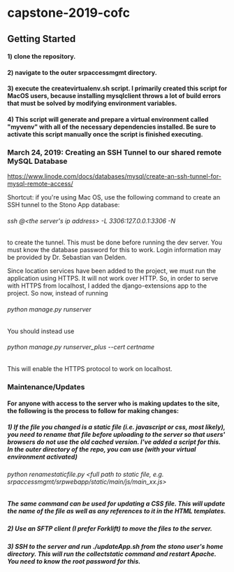 # capstone-2019-cofc
## Getting Started
#### 1) clone the repository.
#### 2) navigate to the outer srpaccessmgmt directory. 
#### 3) execute the createvirtualenv.sh script. I primarily created this script for MacOS users, because installing mysqlclient throws a lot of build errors that must be solved by modifying environment variables. 
#### 4) This script will generate and prepare a virtual environment called "myvenv" with all of the necessary dependencies installed. Be sure to activate this script manually once the script is finished executing. 

### March 24, 2019: Creating an SSH Tunnel to our shared remote MySQL Database
https://www.linode.com/docs/databases/mysql/create-an-ssh-tunnel-for-mysql-remote-access/

Shortcut: if you're using Mac OS, use the following command to create an SSH tunnel to the Stono App database: 

###### ssh <your username>@<the server's ip address> -L 3306:127.0.0.1:3306 -N

to create the tunnel. This must be done before running the dev server. You must know the database password for this to work. Login information may be provided by Dr. Sebastian van Delden. 

Since location services have been added to the project, we must run the application using HTTPS. It will not work over HTTP. So, in order to serve with HTTPS from localhost, I added the django-extensions app to the project. So now, instead of running 

###### python manage.py runserver

You should instead use

###### python manage.py runserver_plus --cert certname

This will enable the HTTPS protocol to work on localhost. 


### Maintenance/Updates

#### For anyone with access to the server who is making updates to the site, the following is the process to follow for making changes: 
##### 1) If the file you changed is a static file (i.e. javascript or css, most likely), you need to rename that file before uploading to the server so that users' browsers do not use the old cached version. I've added a script for this. In the outer directory of the repo, you can use (with your virtual environment activated) 
###### python renamestaticfile.py <full path to static file, e.g. srpaccessmgmt/srpwebapp/static/main/js/main_xx.js>
##### The same command can be used for updating a CSS file. This will update the name of the file as well as any references to it in the HTML templates.

##### 2) Use an SFTP client (I prefer Forklift) to move the files to the server. 
##### 3) SSH to the server and run ./updateApp.sh from the stono user's home directory. This will run the collectstatic command and restart Apache. You need to know the root password for this. 
